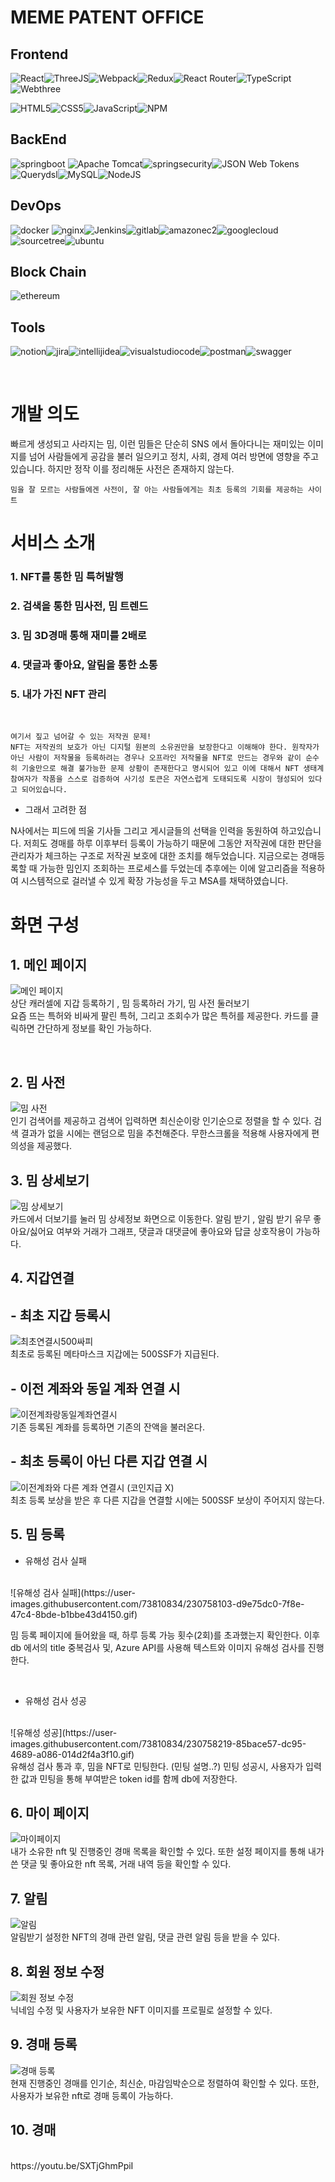 # MEME PATENT OFFICE

## Frontend

![React](https://img.shields.io/badge/react-%2320232a.svg?style=for-the-badge&logo=react&logoColor=%2361DAFB)![ThreeJS](https://img.shields.io/badge/three.js-000000?style=for-the-badge&logo=three.js&logoColor=white)![Webpack](https://img.shields.io/badge/webpack-%238DD6F9.svg?style=for-the-badge&logo=webpack&logoColor=black)![Redux](https://img.shields.io/badge/redux-%23593d88.svg?style=for-the-badge&logo=redux&logoColor=white)![React Router](https://img.shields.io/badge/React_Router-CA4245?style=for-the-badge&logo=react-router&logoColor=white)![TypeScript](https://img.shields.io/badge/typescript-3178C6?style=for-the-badge&logo=typescript&logoColor=black)![Webthree](https://img.shields.io/badge/web3.js-F16822?style=for-the-badge&logo=web3dotjs&logoColor=black)




![HTML5](https://img.shields.io/badge/html5-%23E34F26.svg?style=for-the-badge&logo=html5&logoColor=white)![CSS5](https://img.shields.io/badge/css3-%231572B6.svg?style=for-the-badge&logo=css3&logoColor=white)![JavaScript](https://img.shields.io/badge/javascript-%23323330.svg?style=for-the-badge&logo=javascript&logoColor=%23F7DF1E)![NPM](https://img.shields.io/badge/NPM-%23CB3837.svg?style=for-the-badge&logo=npm&logoColor=white)

## BackEnd

![springboot](https://img.shields.io/badge/springboot-%6DB33F.svg?style=for-the-badge&logo=springboot&logoColor=white) ![Apache Tomcat](https://img.shields.io/badge/apache%20tomcat-%23F8DC75.svg?style=for-the-badge&logo=apache-tomcat&logoColor=black)![springsecurity](https://img.shields.io/badge/springsecurity-%6DB33F.svg?style=for-the-badge&logo=springsecurity&logoColor=white)![JSON Web Tokens](https://img.shields.io/badge/JSONWebTokens-%23000000.svg?style=for-the-badge&logo=JSON-Web-Tokens&logoColor=%2361DAFB)![Querydsl](https://img.shields.io/badge/Querydsl-%23333333.svg?style=for-the-badge&logo=GitHub&logoColor=%2361DAFB)![MySQL](https://img.shields.io/badge/Mysql-white.svg?style=for-the-badge&logo=Mysql&logoColor=4479A1)![NodeJS](https://img.shields.io/badge/node.js-6DA55F?style=for-the-badge&logo=node.js&logoColor=white)


## DevOps
![docker](https://img.shields.io/badge/docker-2496ED.svg?style=for-the-badge&logo=docker&logoColor=white) ![nginx](https://img.shields.io/badge/nginx-009639.svg?style=for-the-badge&logo=nginx&logoColor=white)![Jenkins](https://img.shields.io/badge/Jenkins-D24939.svg?style=for-the-badge&logo=Jenkins&logoColor=white)![gitlab](https://img.shields.io/badge/gitlab-FC6D26.svg?style=for-the-badge&logo=gitlab&logoColor=white)![amazonec2](https://img.shields.io/badge/amazonec2-FF9900.svg?style=for-the-badge&logo=amazonec2&logoColor=white)![googlecloud](https://img.shields.io/badge/googlecloud-4285F4.svg?style=for-the-badge&logo=googlecloud&logoColor=white)![sourcetree](https://img.shields.io/badge/sourcetree-0052CC.svg?style=for-the-badge&logo=sourcetree&logoColor=white)![ubuntu](https://img.shields.io/badge/ubuntu-E95420.svg?style=for-the-badge&logo=ubuntu&logoColor=white)

## Block Chain
![ethereum](https://img.shields.io/badge/ethereum-3C3C3D.svg?style=for-the-badge&logo=ethereum&logoColor=white)

## Tools
![notion](https://img.shields.io/badge/notion-000000.svg?style=for-the-badge&logo=notion&logoColor=white)![jira](https://img.shields.io/badge/jira-0052CC.svg?style=for-the-badge&logo=jira&logoColor=white)![intellijidea](https://img.shields.io/badge/intellijidea-000000.svg?style=for-the-badge&logo=intellijidea&logoColor=white)![visualstudiocode](https://img.shields.io/badge/visualstudiocode-007ACC.svg?style=for-the-badge&logo=visualstudiocode&logoColor=white)![postman](https://img.shields.io/badge/postman-FF6C37.svg?style=for-the-badge&logo=postman&logoColor=white)![swagger](https://img.shields.io/badge/swagger-85EA2D.svg?style=for-the-badge&logo=swagger&logoColor=white)

<br>

# 개발 의도
빠르게 생성되고 사라지는 밈, 이런 밈들은 단순히 SNS 에서 돌아다니는 재미있는 이미지를 넘어 사람들에게 공감을 불러 일으키고 정치, 사회, 경제 여러 방면에 영향을 주고 있습니다.
하지만 정작 이를 정리해둔 사전은 존재하지 않는다.
 
    밈을 잘 모르는 사람들에겐 사전이, 잘 아는 사람들에게는 최초 등록의 기회를 제공하는 사이트


# 서비스 소개
### 1. NFT를 통한 밈 특허발행
### 2. 검색을 통한 밈사전, 밈 트렌드
### 3. 밈 3D경매 통해 재미를 2배로
### 4. 댓글과 좋아요, 알림을 통한 소통
### 5. 내가 가진 NFT 관리

<br>


    여기서 짚고 넘어갈 수 있는 저작권 문제!
    NFT는 저작권의 보호가 아닌 디지털 원본의 소유권만을 보장한다고 이해해야 한다. 원작자가 아닌 사람이 저작물을 등록하려는 경우나 오프라인 저작물을 NFT로 만드는 경우와 같이 순수히 기술만으로 해결 불가능한 문제 상황이 존재한다고 명시되어 있고 이에 대해서 NFT 생태계 참여자가 작품을 스스로 검증하여 사기성 토큰은 자연스럽게 도태되도록 시장이 형성되어 있다고 되어있습니다. 

- 그래서 고려한 점

N사에서는 피드에 띄울 기사들 그리고 게시글들의 선택을 인력을 동원하여 하고있습니다.
저희도 경매를 하루 이후부터 등록이 가능하기 때문에 그동안 저작권에 대한 판단을 관리자가 체크하는 구조로 저작권 보호에 대한 조치를 해두었습니다.
지금으로는 경매등록할 때 가능한 밈인지 조회하는 프로세스를 두었는데 추후에는 이에 알고리즘을 적용하여 시스템적으로 걸러낼 수 있게 확장 가능성을 두고 MSA를 채택하였습니다.



# 화면 구성

## 1. 메인 페이지
![메인 페이지](https://user-images.githubusercontent.com/73810834/230567307-2bbc7e22-ea66-48d3-a7c0-7af956e1058c.gif)
<br>
상단 캐러셀에 지갑 등록하기 , 밈 등록하러 가기, 밈 사전 둘러보기 <br>
요즘 뜨는 특허와 비싸게 팔린 특허, 그리고 조회수가 많은 특허를 제공한다. 
카드를 클릭하면 간단하게 정보를 확인 가능하다.

<br>

## 2. 밈 사전
![밈 사전](https://user-images.githubusercontent.com/73810834/230758727-25b8f743-749d-4ee0-b84e-2ec1cffb3d3c.gif)
<br>
인기 검색어를 제공하고 검색어 입력하면 최신순이랑 인기순으로 정렬을 할 수 있다.
검색 결과가 없을 시에는 랜덤으로 밈을 추천해준다.
무한스크롤을 적용해 사용자에게 편의성을 제공했다.

## 3. 밈 상세보기
![밈 상세보기](https://user-images.githubusercontent.com/73810834/230570825-ea40e868-0a6e-4035-80f5-7c3b395df0e2.gif)
<br>
카드에서 더보기를 눌러 밈 상세정보 화면으로 이동한다. 알림 받기 , 알림 받기 유무 좋아요/싫어요 여부와 거래가 그래프, 댓글과 대댓글에 좋아요와 답글 상호작용이 가능하다.

## 4. 지갑연결
## - 최초 지갑 등록시
![최초연결시500싸피](https://user-images.githubusercontent.com/73810834/230759001-b2ab0dc0-add7-427d-93e1-1ab8e1acca52.gif)
<br>
최초로 등록된 메타마스크 지갑에는 500SSF가 지급된다.

## - 이전 계좌와 동일 계좌 연결 시

![이전계좌랑동일계좌연결시](https://user-images.githubusercontent.com/73810834/230759078-f38bb24a-5526-439b-879d-3bd43c516c14.gif)
<br>
기존 등록된 계좌를 등록하면 기존의 잔액을 불러온다.

## - 최초 등록이 아닌 다른 지갑 연결 시
![이전계좌와 다른 계좌 연결시 (코인지급 X)](https://user-images.githubusercontent.com/73810834/230759131-4f7f0b4f-e98a-4ccb-a3a6-388812a9dbc9.gif)
<br>
최초 등록 보상을 받은 후 다른 지갑을 연결할 시에는 500SSF 보상이 주어지지 않는다.

## 5. 밈 등록

- 유해성 검사 실패
<br>
![유해성 검사 실패](https://user-images.githubusercontent.com/73810834/230758103-d9e75dc0-7f8e-47c4-8bde-b1bbe43d4150.gif)

<br>

밈 등록 페이지에 들어왔을 때, 하루 등록 가능 횟수(2회)를 초과했는지 확인한다. 
이후 db 에서의 title 중복검사 및, Azure API를 사용해 텍스트와 이미지 유해성 검사를 진행한다.

<br>

- 유해성 검사 성공
<br>
![유해성 성공](https://user-images.githubusercontent.com/73810834/230758219-85bace57-dc95-4689-a086-014d2f4a3f10.gif)
<br>
유해성 검사 통과 후, 밈을 NFT로 민팅한다.
(민팅 설명..?)
민팅 성공시, 사용자가 입력한 값과 민팅을 통해 부여받은 token id를 함께 db에 저장한다.


## 6. 마이 페이지
![마이페이지](https://user-images.githubusercontent.com/73810834/230758942-de7b4efa-14ac-45c1-af66-d615ceba8848.gif)
<br>
내가 소유한 nft 및 진행중인 경매 목록을 확인할 수 있다.
또한 설정 페이지를 통해 내가 쓴 댓글 및 좋아요한 nft 목록, 거래 내역 등을 확인할 수 있다.


## 7. 알림
![알림](https://user-images.githubusercontent.com/73810834/230759480-55d43f20-a805-4fd8-9f70-21b1cbfac844.gif)
<br>
알림받기 설정한 NFT의 경매 관련 알림, 댓글 관련 알림 등을 받을 수 있다.

## 8. 회원 정보 수정
![회원 정보 수정](https://user-images.githubusercontent.com/73810834/230759698-55f2d992-fb9d-489a-9587-8c890bc15a24.gif)
<br>
닉네임 수정 및 사용자가 보유한 NFT 이미지를 프로필로 설정할 수 있다.

## 9. 경매 등록
![경매 등록](https://user-images.githubusercontent.com/73810834/230757821-9de0de94-3f94-44a9-9bac-1341d1408e21.gif)
<br>
현재 진행중인 경매를 인기순, 최신순, 마감임박순으로 정렬하여 확인할 수 있다.
또한, 사용자가 보유한 nft로 경매 등록이 가능하다.

## 10. 경매
<br>
https://youtu.be/SXTjGhmPpiI
